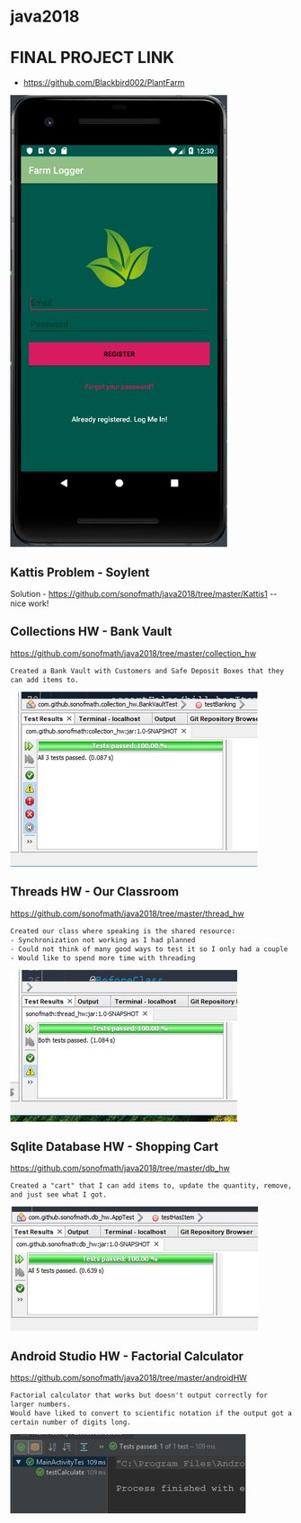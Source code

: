 # java2018

# FINAL PROJECT LINK
- https://github.com/Blackbird002/PlantFarm
<img src="FinalProject/SignUp.PNG">

## Kattis Problem - Soylent
Solution - https://github.com/sonofmath/java2018/tree/master/Kattis1
  -- nice work!
  
## Collections HW - Bank Vault
https://github.com/sonofmath/java2018/tree/master/collection_hw
```
Created a Bank Vault with Customers and Safe Deposit Boxes that they can add items to.  
```

<img src="collection_hw/PassesTests.PNG">

## Threads HW - Our Classroom
https://github.com/sonofmath/java2018/tree/master/thread_hw
```
Created our class where speaking is the shared resource:
- Synchronization not working as I had planned
- Could not think of many good ways to test it so I only had a couple
- Would like to spend more time with threading
```
<img src="thread_hw/Capture.PNG">

## Sqlite Database HW - Shopping Cart
https://github.com/sonofmath/java2018/tree/master/db_hw
```
Created a "cart" that I can add items to, update the quantity, remove, and just see what I got.
```
<img src="db_hw/Capture.PNG">

## Android Studio HW - Factorial Calculator
https://github.com/sonofmath/java2018/tree/master/androidHW
```
Factorial calculator that works but doesn't output correctly for larger numbers.
Would have liked to convert to scientific notation if the output got a certain number of digits long.
```
<img src="androidHW/Capture.PNG">
